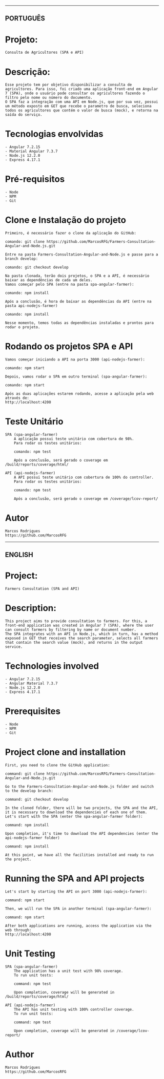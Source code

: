 ---------
PORTUGUÊS
---------

# Projeto: 
    Consulta de Agricultores (SPA e API)

# Descrição: 
    Esse projeto tem por objetivo disponibilizar a consulta de agricultores. Para isso, foi criado uma aplicação front-end em Angular 7 (SPA), onde o usuário pode consultar os agricultores fazendo o filtro pelo nome ou número do documento.
    O SPA faz a integração com uma API em Node.js, que por sua vez, possui um método exposto em GET que recebe o parametro de busca, seleciona todos os agricultores que contém o valor de busca (mock), e retorna na saída do serviço. 

# Tecnologias  envolvidas
    - Angular 7.2.15
    - Material Angular 7.3.7
    - Node.js 12.2.0
    - Express 4.17.1

# Pré-requisitos
    - Node
    - NPM
    - Git

# Clone e Instalação do projeto
    Primeiro, é necessário fazer o clone da aplicação do GitHub:

    comando: git clone https://github.com/MarcosRFG/Farmers-Consultation-Angular-and-Node.js.git
    
    Entre na pasta Farmers-Consultation-Angular-and-Node.js e passe para a branch develop:
    
    comando: git checkout develop

    Na pasta clonada, terão dois projetos, o SPA e a API, é necessário baixar as dependências de cada um deles.
    Vamos começar pelo SPA (entre na pasta spa-angular-farmer):

    comando: npm install

    Após a conclusão, é hora de baixar as dependências da API (entre na pasta api-nodejs-farmer)

    comando: npm install

    Nesse momento, temos todas as dependências instaladas e prontos para rodar o projeto.
    
# Rodando os projetos SPA e API    
    Vamos começar iniciando a API na porta 3000 (api-nodejs-farmer):

    comando: npm start

    Depois, vamos rodar o SPA em outro terminal (spa-angular-farmer):

    comando: npm start

    Após as duas aplicações estarem rodando, acesse a aplicação pela web através de:
    http://localhost:4200

# Teste Unitário
    SPA (spa-angular-farmer)
        A aplicação possui teste unitário com cobertura de 98%.
        Para rodar os testes unitários:

        comando: npm test

        Após a conclusão, será gerado o coverage em /build/reports/coverage/html/

    API (api-nodejs-farmer)
        A API possui teste unitário com cobertura de 100% do controller.
        Para rodar os testes unitários:

        comando: npm test

        Após a conclusão, será gerado o coverage em /coverage/lcov-report/

# Autor
    Marcos Rodrigues
    https://github.com/MarcosRFG


-------
ENGLISH
-------

# Project:
    Farmers Consultation (SPA and API)

# Description:
    This project aims to provide consultation to farmers. For this, a front-end application was created in Angular 7 (SPA), where the user can consult farmers by filtering by name or document number.
    The SPA integrates with an API in Node.js, which in turn, has a method exposed in GET that receives the search parameter, selects all farmers that contain the search value (mock), and returns in the output service.

# Technologies involved
    - Angular 7.2.15
    - Angular Material 7.3.7
    - Node.js 12.2.0
    - Express 4.17.1

# Prerequisites
    - Node
    - NPM
    - Git

# Project clone and installation
    First, you need to clone the GitHub application:

    command: git clone https://github.com/MarcosRFG/Farmers-Consultation-Angular-and-Node.js.git
    
    Go to the Farmers-Consultation-Angular-and-Node.js folder and switch to the develop branch:
    
    command: git checkout develop

    In the cloned folder, there will be two projects, the SPA and the API, it is necessary to download the dependencies of each one of them.
    Let's start with the SPA (enter the spa-angular-farmer folder):

    command: npm install

    Upon completion, it's time to download the API dependencies (enter the api-nodejs-farmer folder)

    command: npm install

    At this point, we have all the facilities installed and ready to run the project.
    
# Running the SPA and API projects
    Let's start by starting the API on port 3000 (api-nodejs-farmer):

    command: npm start

    Then, we will run the SPA in another terminal (spa-angular-farmer):

    command: npm start

    After both applications are running, access the application via the web through:
    http://localhost:4200

# Unit Testing
    SPA (spa-angular-farmer)
        The application has a unit test with 98% coverage.
        To run unit tests:

        command: npm test

        Upon completion, coverage will be generated in /build/reports/coverage/html/

    API (api-nodejs-farmer)
        The API has unit testing with 100% controller coverage.
        To run unit tests:

        command: npm test

        Upon completion, coverage will be generated in /coverage/lcov-report/

# Author
    Marcos Rodrigues
    https://github.com/MarcosRFG
    
